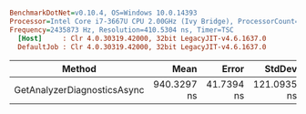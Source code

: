 ``` ini

BenchmarkDotNet=v0.10.4, OS=Windows 10.0.14393
Processor=Intel Core i7-3667U CPU 2.00GHz (Ivy Bridge), ProcessorCount=4
Frequency=2435873 Hz, Resolution=410.5304 ns, Timer=TSC
  [Host]     : Clr 4.0.30319.42000, 32bit LegacyJIT-v4.6.1637.0
  DefaultJob : Clr 4.0.30319.42000, 32bit LegacyJIT-v4.6.1637.0


```
 |                      Method |        Mean |      Error |      StdDev |      Median |  Gen 0 | Allocated |
 |---------------------------- |------------:|-----------:|------------:|------------:|-------:|----------:|
 | GetAnalyzerDiagnosticsAsync | 940.3297 ns | 41.7394 ns | 121.0935 ns | 879.8612 ns | 0.1090 |      0 GB |
